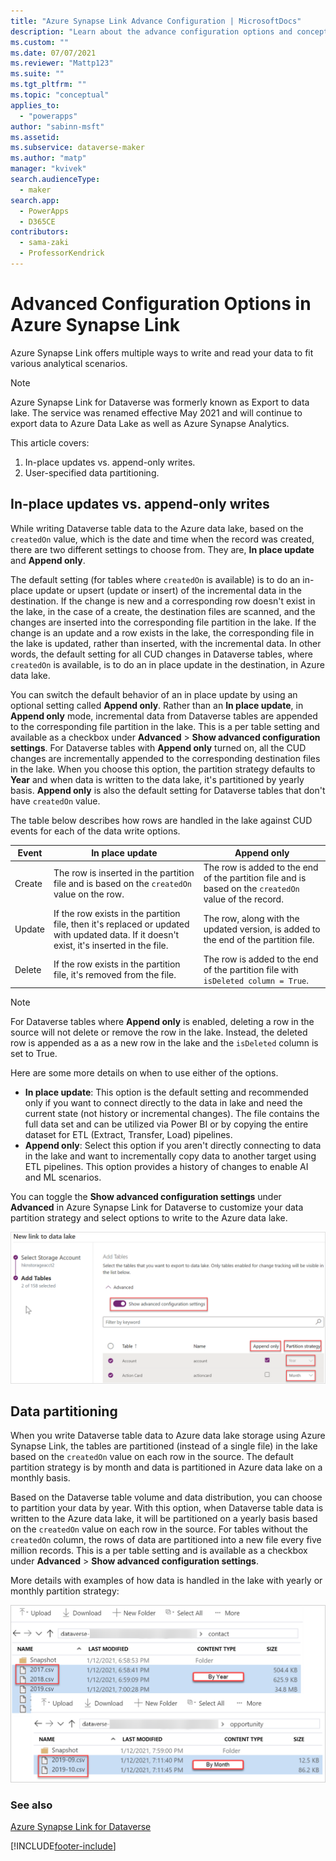 ```yaml
---
title: "Azure Synapse Link Advance Configuration | MicrosoftDocs"
description: "Learn about the advance configuration options and concepts in Azure Synapse Link for Dataverse."
ms.custom: ""
ms.date: 07/07/2021
ms.reviewer: "Mattp123"
ms.suite: ""
ms.tgt_pltfrm: ""
ms.topic: "conceptual"
applies_to: 
  - "powerapps"
author: "sabinn-msft"
ms.assetid: 
ms.subservice: dataverse-maker
ms.author: "matp"
manager: "kvivek"
search.audienceType: 
  - maker
search.app: 
  - PowerApps
  - D365CE
contributors:
  - sama-zaki
  - ProfessorKendrick
---
```


# Advanced Configuration Options in Azure Synapse Link



Azure Synapse Link offers multiple ways to write and read your data to fit various analytical scenarios.

> [!NOTE]
> Azure Synapse Link for Dataverse was formerly known as Export to data lake. The service was renamed effective May 2021 and will continue to export data to Azure Data Lake as well as Azure Synapse Analytics.

This article covers:

1. In-place updates vs. append-only writes.
2. User-specified data partitioning.

## In-place updates vs. append-only writes

While writing Dataverse table data to the Azure data lake, based on the `createdOn` value, which is the date and time when the record was created, there are two different settings to choose from. They are, **In place update** and **Append only**.

The default setting (for tables where `createdOn` is available) is to do an in-place update or upsert (update or insert) of the incremental data in the destination. If the change is new and a corresponding row doesn't exist in the lake, in the case of a create, the destination files are scanned, and the changes are inserted into the corresponding file partition in the lake. If the change is an update and a row exists in the lake, the corresponding file in the lake is updated, rather than inserted, with the incremental data. In other words, the default setting for all CUD changes in Dataverse tables, where `createdOn` is available, is to do an in place update in the destination, in Azure data lake.

You can switch the default behavior of an in place update by using an optional setting called **Append only**. Rather than an **In place update**, in **Append only** mode, incremental data from Dataverse tables are appended to the corresponding file partition in the lake. This is a per table setting and available as a checkbox under **Advanced** > **Show advanced configuration settings**. For Dataverse tables with **Append only** turned on, all the CUD changes are incrementally appended to the corresponding destination files in the lake. When you choose this option, the partition strategy defaults to **Year** and when data is written to the data lake, it's partitioned by yearly basis. **Append only** is also the default setting for Dataverse tables that don't have `createdOn` value.

The table below describes how rows are handled in the lake against CUD events for each of the data write options.

|Event  |In place update  |Append only  |
|---------|---------|---------|
|Create     |  The row is inserted in the partition file and is based on the `createdOn` value on the row.       | The row is added to the end of the partition file and is based on the `createdOn` value of the record.    |
|Update     | If the row exists in the partition file, then it's replaced or updated with updated data. If it doesn't exist, it's inserted in the file.    |  The row, along with the updated version, is added to the end of the partition file.   |
|Delete     |  If the row exists in the partition file, it's removed from the file.    | The row is added to the end of the partition file with `isDeleted column = True`.    |

> [!NOTE]
> For Dataverse tables where **Append only** is enabled, deleting a row in the source will not delete or remove the row in the lake. Instead, the deleted row is appended as a as a new row in the lake and the `isDeleted` column is set to True.

Here are some more details on when to use either of the options.

- **In place update**:  This option is the default setting and recommended only if you want to connect directly to the data in lake and need the current state (not history or incremental changes). The file contains the full data set and can be utilized via Power BI or by copying the entire dataset for ETL (Extract, Transfer, Load) pipelines.
- **Append only**: Select this option if you aren't directly connecting to data in the lake and want to incrementally copy data to another target using ETL pipelines. This option provides a history of changes to enable AI and ML scenarios.

You can toggle the **Show advanced configuration settings** under **Advanced** in Azure Synapse Link for Dataverse to customize your data partition strategy and select options to write to the Azure data lake.

![Show advanced configuration.](media/export-data-lake-show-advanced-config.png "Show advanced configuration")

## Data partitioning

When you write Dataverse table data to Azure data lake storage using Azure Synapse Link, the tables are partitioned (instead of a single file) in the lake based on the `createdOn` value on each row in the source. The default partition strategy is by month and data is partitioned in Azure data lake on a monthly basis.

Based on the Dataverse table volume and data distribution, you can choose to partition your data by year. With this option, when Dataverse table data is written to the Azure data lake, it will be partitioned on a yearly basis based on the `createdOn` value on each row in the source. For tables without the `createdOn` column, the rows of data are partitioned into a new file every five million records. This is a per table setting and is available as a checkbox under **Advanced** > **Show advanced configuration settings**.

More details with examples of how data is handled in the lake with yearly or monthly partition strategy:

![Partition Strategy.](media/export-data-lake-partition-strategy.png "Show advanced configuration")

### See also

[Azure Synapse Link for Dataverse](./export-to-data-lake.md)

[!INCLUDE[footer-include](../../includes/footer-banner.md)]
